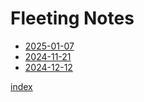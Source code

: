 # Fleeting Notes


- [2025-01-07](2025-01-07.md)
- [2024-11-21](2024-11-21.md)
- [2024-12-12](2024-12-12.md)

[index](../index.md)
